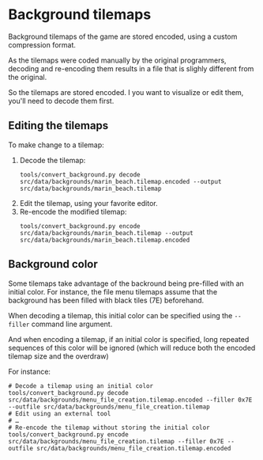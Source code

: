 # Background tilemaps

Background tilemaps of the game are stored encoded, using a custom compression format.

As the tilemaps were coded manually by the original programmers, decoding and re-encoding them results in a file that is slighly different from the original.

So the tilemaps are stored encoded. I you want to visualize or edit them, you'll need to decode them first.

## Editing the tilemaps

To make change to a tilemap:

1. Decode the tilemap:
    ```
    tools/convert_background.py decode src/data/backgrounds/marin_beach.tilemap.encoded --output src/data/backgrounds/marin_beach.tilemap
    ```
2. Edit the tilemap, using your favorite editor.
3. Re-encode the modified tilemap:
    ```
    tools/convert_background.py encode src/data/backgrounds/marin_beach.tilemap --output src/data/backgrounds/marin_beach.tilemap.encoded
    ```

## Background color

Some tilemaps take advantage of the backround being pre-filled with an initial color.
For instance, the file menu tilemaps assume that the background has been filled with black tiles
(7E) beforehand.

When decoding a tilemap, this initial color can be specified using the `--filler` command line argument.

And when encoding a tilemap, if an initial color is specified, long repeated sequences of this
color will be ignored (which will reduce both the encoded tilemap size and the overdraw)

For instance:

```
# Decode a tilemap using an initial color
tools/convert_background.py decode src/data/backgrounds/menu_file_creation.tilemap.encoded --filler 0x7E --outfile src/data/backgrounds/menu_file_creation.tilemap
# Edit using an external tool
# …
# Re-encode the tilemap without storing the initial color
tools/convert_background.py encode src/data/backgrounds/menu_file_creation.tilemap --filler 0x7E --outfile src/data/backgrounds/menu_file_creation.tilemap.encoded
```
